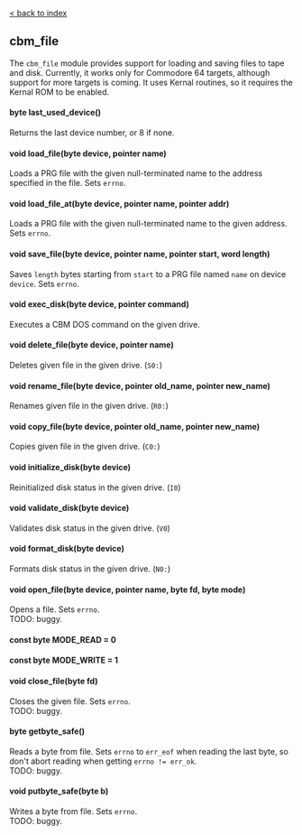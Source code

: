 [< back to index](../doc_index.md)

## cbm_file

The `cbm_file` module provides support for loading and saving files to tape and disk.
Currently, it works only for Commodore 64 targets, although support for more targets is coming.
It uses Kernal routines, so it requires the Kernal ROM to be enabled.

#### byte last_used_device()

Returns the last device number, or 8 if none.

#### void load_file(byte device, pointer name)

Loads a PRG file with the given null-terminated name to the address specified in the file.
Sets `errno`.

#### void load_file_at(byte device, pointer name, pointer addr)

Loads a PRG file with the given null-terminated name to the given address.
Sets `errno`.

#### void save_file(byte device, pointer name, pointer start, word length)

Saves `length` bytes starting from `start` to a PRG file named `name` on device `device`.
Sets `errno`.

#### void exec_disk(byte device, pointer command)

Executes a CBM DOS command on the given drive.

#### void delete_file(byte device, pointer name)

Deletes given file in the given drive. (`S0:`)

#### void rename_file(byte device, pointer old_name, pointer new_name)

Renames given file in the given drive. (`R0:`)

#### void copy_file(byte device, pointer old_name, pointer new_name)

Copies given file in the given drive. (`C0:`)

#### void initialize_disk(byte device)

Reinitialized disk status in the given drive. (`I0`)

#### void validate_disk(byte device)

Validates disk status in the given drive. (`V0`)

#### void format_disk(byte device)

Formats disk status in the given drive. (`N0:`)

#### void open_file(byte device, pointer name, byte fd, byte mode)

Opens a file.
Sets `errno`.   
TODO: buggy.

#### const byte MODE_READ = 0
#### const byte MODE_WRITE = 1

#### void close_file(byte fd)

Closes the given file.
Sets `errno`.   
TODO: buggy.

#### byte getbyte_safe()

Reads a byte from file.
Sets `errno` to `err_eof` when reading the last byte, so don't abort reading when getting `errno != err_ok`.  
TODO: buggy.

#### void putbyte_safe(byte b)

Writes a byte from file.
Sets `errno`.   
TODO: buggy.
